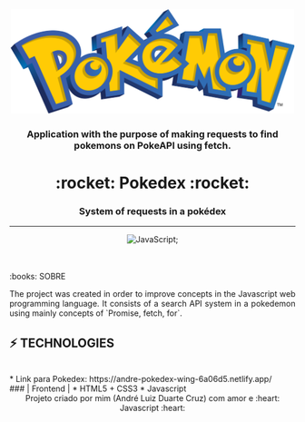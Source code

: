 <div align ="center">
<img src="image/pokemon.png" alt="pokemon" style="width:500px">



### Application with the purpose of making requests to find pokemons on PokeAPI using fetch.
</div>


<div align = "center">
<h1>:rocket: Pokedex :rocket:</h1>
<h3>System of requests in a pokédex </h3>
  <hr>
  
![JavaScript](https://img.shields.io/badge/-JavaScript%20ES6-F7B93E?style=flat-square&logo=javascript&logoColor=black);

<br>
<br>


  

<div align ="justify">
:books: SOBRE
<br>

<p align="justify">The project was created in order to improve concepts in the Javascript web programming language. It consists of a search API system in a pokedemon using mainly concepts of `Promise, fetch, for`.</p>

## :zap: TECHNOLOGIES

<br>
* Link para Pokedex: https://andre-pokedex-wing-6a06d5.netlify.app/ <br>
### | Frontend | 
* HTML5 + CSS3 
* Javascript 
</div>
Projeto criado por mim (André Luiz Duarte Cruz) com amor e :heart: Javascript :heart:
</div>
